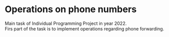 # Operations on phone numbers
Main task of Individual Programming Project in year 2022.<br/>
Firs part of the task is to implement operations regarding phone forwarding.

